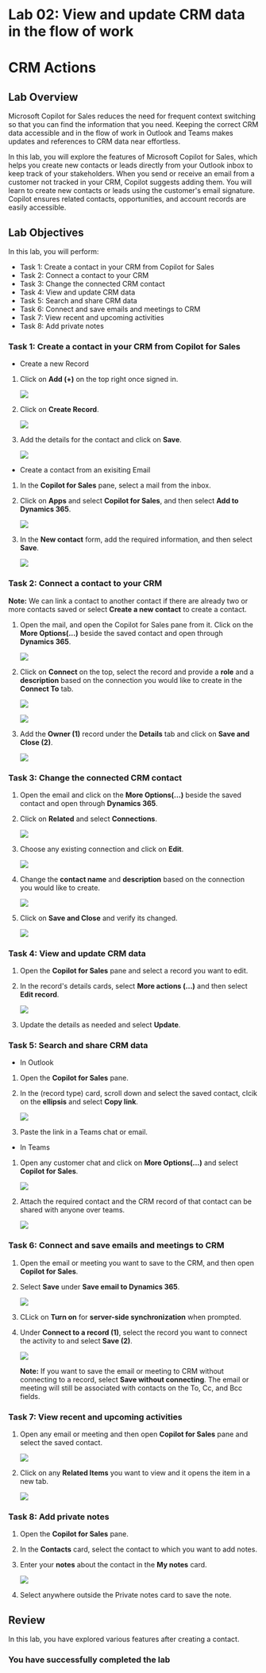 # Lab 02: View and update CRM data in the flow of work

# CRM Actions

## Lab Overview

Microsoft Copilot for Sales reduces the need for frequent context switching so that you can find the information that you need. Keeping the correct CRM data accessible and in the flow of work in Outlook and Teams makes updates and references to CRM data near effortless.

In this lab, you will explore the features of Microsoft Copilot for Sales, which helps you create new contacts or leads directly from your Outlook inbox to keep track of your stakeholders. When you send or receive an email from a customer not tracked in your CRM, Copilot suggests adding them. You will learn to create new contacts or leads using the customer's email signature. Copilot ensures related contacts, opportunities, and account records are easily accessible.

## Lab Objectives

In this lab, you will perform:

- Task 1: Create a contact in your CRM from Copilot for Sales 
- Task 2: Connect a contact to your CRM
- Task 3: Change the connected CRM contact 
- Task 4: View and update CRM data 
- Task 5: Search and share CRM data
- Task 6: Connect and save emails and meetings to CRM 
- Task 7: View recent and upcoming activities
- Task 8: Add private notes
  
### Task 1: Create a contact in your CRM from Copilot for Sales 

- Create a new Record

1. Click on **Add (+)** on the top right once signed in.

     ![](../media/dy13.png)

1. Click on **Create Record**.

      ![](../media/dy14.png)
  
1. Add the details for the contact and click on **Save**.

    ![](../media/dy15.png)
   
- Create a contact from an exisiting Email
  
1. In the **Copilot for Sales** pane, select a mail from the inbox.

1. Click on **Apps** and select **Copilot for Sales**, and then select **Add to Dynamics 365**.

   ![](../media/dy-9.png)

1. In the **New contact** form, add the required information, and then select **Save**.
   
   ![](../media/dy-2-1.png)
   
### Task 2: Connect a contact to your CRM 

**Note:** We can link a contact to another contact if there are already two or more contacts saved or select **Create a new contact** to create a contact.

1. Open the mail, and open the Copilot for Sales pane from it. Click on the **More Options(...)** beside the saved contact and open through **Dynamics 365**.

   ![](../media/open-dynamics365.png)

1. Click on **Connect** on the top, select the record and provide a **role** and a **description** based on the connection you would like to create in the **Connect To** tab. 

   ![](../media/dy-2-2.png)

   ![](../media/L2T2S2.1.png)
   
1. Add the **Owner (1)** record under the **Details** tab and click on **Save and Close (2)**.

   ![](../media/L2T2S2.2.png)

### Task 3: Change the connected CRM contact 

1. Open the email and click on the **More Options(...)** beside the saved contact and open through **Dynamics 365**.

1. Click on **Related** and select **Connections**.

   ![](../media/dy-2-8.png)
   
1. Choose any existing connection and click on **Edit**.

   ![](../media/dy-2-5.png)

1. Change the **contact name** and **description**  based on the connection you would like to create.

   ![](../media/dy-2-6.png)

1. Click on **Save and Close** and verify its changed.

   ![](../media/dy-2-7.png)

### Task 4: View and update CRM data 

1.	Open the **Copilot for Sales** pane and select a record you want to edit.

1.	In the record's details cards, select **More actions (...)** and then select **Edit record**.

      ![](../media/dy-2-18.png)

1.	Update the details as needed and select **Update**.

### Task 5: Search and share CRM data

- In Outlook

1.	Open the **Copilot for Sales** pane.

1.	In the (record type) card, scroll down and select the saved contact, clcik on the **ellipsis** and select **Copy link**.

      ![](../media/dy-2-17.png)

1.	Paste the link in a Teams chat or email.

- In Teams

1. Open any customer chat and click on **More Options(...)** and select **Copilot for Sales**.

   ![](../media/dy-14.png)

1. Attach the required contact and the CRM record of that contact can be shared with anyone over teams.

   ![](../media/dy-15.png)

### Task 6: Connect and save emails and meetings to CRM 

1.	Open the email or meeting you want to save to the CRM, and then open **Copilot for Sales**.

1.	Select **Save** under **Save email to Dynamics 365**.

      ![](../media/dy-2-10.png)

1. CLick on **Turn on** for **server-side synchronization** when prompted.

1.	Under **Connect to a record (1)**, select the record you want to connect the activity to and select **Save (2)**.

      ![](../media/save-email.png)

      **Note:** If you want to save the email or meeting to CRM without connecting to a record, select **Save without connecting**. The email or meeting will still be associated with contacts on the To, Cc, and Bcc fields.

### Task 7: View recent and upcoming activities

1. Open any email or meeting and then open **Copilot for Sales** pane and select the saved contact.

      ![](../media/dy-2-13.png)

1. Click on any **Related Items** you want to view and it opens the item in a new tab.

      ![](../media/dy-2-14.png)

### Task 8: Add private notes

1.	Open the **Copilot for Sales** pane.

2.	In the **Contacts** card, select the contact to which you want to add notes.

3.	Enter your **notes** about the contact in the **My notes** card.

      ![](../media/add-mynotes.png)

4.	Select anywhere outside the Private notes card to save the note.

## Review

In this lab, you have explored various features after creating a contact.

### You have successfully completed the lab
